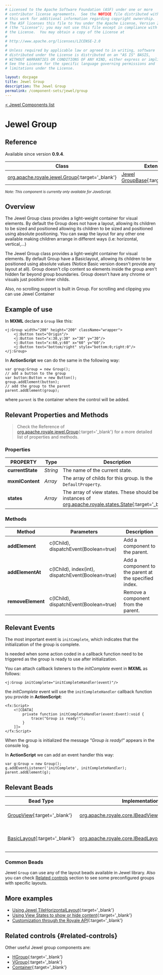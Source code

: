 ```yaml
---
# Licensed to the Apache Software Foundation (ASF) under one or more
# contributor license agreements.  See the NOTICE file distributed with
# this work for additional information regarding copyright ownership.
# The ASF licenses this file to You under the Apache License, Version 2.0
# (the "License"); you may not use this file except in compliance with
# the License.  You may obtain a copy of the License at
# 
# http://www.apache.org/licenses/LICENSE-2.0
# 
# Unless required by applicable law or agreed to in writing, software
# distributed under the License is distributed on an "AS IS" BASIS,
# WITHOUT WARRANTIES OR CONDITIONS OF ANY KIND, either express or implied.
# See the License for the specific language governing permissions and
# limitations under the License.

layout: docpage
title: Jewel Group
description: The Jewel Group
permalink: /component-sets/jewel/group
---
```

[< Jewel Components list](component-sets/jewel)

# Jewel Group


## Reference

Available since version __0.9.4__.

| Class                 	    | Extends                           | Implements	                    |
|------------------------------	|----------------------------------	|---------------------------------  |
| [org.apache.royale.jewel.Group](https://royale.apache.org/asdoc/index.html#!org.apache.royale.jewel/Group){:target='_blank'} | [Jewel GroupBase](https://royale.apache.org/asdoc/index.html#!org.apache.royale.jewel.supportClasses.group/GroupBase){:target='_blank'} | [org.apache.royale.core.IMXMLDocument](https://royale.apache.org/asdoc/index.html#!org.apache.royale.core/IMXMLDocument){:target='_blank'} 	|

<sup>_Note: This component is currently only available for JavaScript._</sup>

## Overview

The Jewel Group class provides a light-weight container for visual elements. By default the Group does not have a layout, allowing its children to be sized and positioned allowing its children to be sized and positioned using absolute positioning. You can swap the layout for any other one available making children arrange in different ways (i.e: horizontal, vertical,...)

The Jewel Group class provides a light-weight container for visual elements. By default Group have a Basiclayout, allowing its children to be positioned using absolute values (Notice Basic version doesn't provide any layout at all). Group doesn't clip content so elements inside the group aren't hidden far beyond group boundaries. Group doesn't have any chrome or visuals just position inner childs. 

Also, no scrolling support is built in Group. For scrolling and clipping you can use Jewel Container

## Example of use

In __MXML__ declare a `Group` like this:

```mxml
<j:Group width="200" height="200" className="wrapper">
    <j:Button text="Origin"/>
    <j:Button text="x:30,y:30" x="30" y="30"/>
    <j:Button text="x:60,y:60" x="60" y="60"/>
    <j:Button text="bottom/right" style="bottom:0;right:0"/>
</j:Group>
```

In __ActionScript__ we can do the same in the following way: 

```as3
var group:Group = new Group();
// add a button to the group
var button:Button = new Button();
group.addElement(button);
// add the group to the parent
parent.addElement(group);
```

where `parent` is the container where the control will be added.

## Relevant Properties and Methods

> Check the Reference of [org.apache.royale.jewel.Group](https://royale.apache.org/asdoc/index.html#!org.apache.royale.jewel/Group){:target='_blank'} for a more detailed list of properties and methods.

### Properties

| PROPERTY 	    | Type   	| Description                                                                   |
|--------------	|----------	| -----------------------------------------------------------------------------	|
| __currentState__    | _String_ 	| The name of the current state. |
| __mxmlContent__    | _Array_ 	| The array of childs for this group. Is the `DefaultProperty`. |
| __states__    | _Array_ 	| The array of view states. These should be instances of [org.apache.royale.states.State](https://royale.apache.org/asdoc/index.html#!org.apache.royale.states/State){:target='_blank'}|

### Methods

| Method    	    | Parameters                                                    |Description                                                                                      	|
|------------------	|-------------------------------------------------------------- |---------------------------------------------------------------------------------------------------|
| __addElement__   	| c(IChild), dispatchEvent(Boolean=true) 	                    | Add a component to the parent.	                    |
| __addElementAt__  | c(IChild), index(int), dispatchEvent(Boolean=true) 	        | Add a component to the parent at the specified index.	|
| __removeElement__ | c(IChild), dispatchEvent(Boolean=true) 	                    | Remove a component from the parent.	                |

## Relevant Events

The most important event is `initComplete`, which indicates that the initialization of the group is complete.

Is needed when some action coded in a callback function need to be triggered as the group is ready to use after initialization.

You can attach callback listeners to the _initComplete_ event in __MXML__ as follows:

```mxml
<j:Group initComplete="initCompleteHandler(event)"/>
```

the _initComplete_ event will use the `initCompleteHandler` callback function you provide in __ActionScript__:

```mxml
<fx:Script>
    <![CDATA[      
        private function initCompleteHandler(event:Event):void {
            trace("Group is ready!");
        }
    ]]>
</fx:Script>
```

When the group is initialized the message _"Group is ready!"_ appears in the console log.

In __ActionScript__ we can add an event handler this way: 

```as3
var g:Group = new Group();
g.addEventListener('initComplete', initCompleteHandler);
parent.addElement(g);
```

## Relevant Beads

| Bead Type       	| Implementation                               	  | Description                                     |
|-----------------	|------------------------------------------------ |------------------------------------------------	|
| [GroupView](https://royale.apache.org/asdoc/index.html#!org.apache.royale.html.beads/GroupView){:target='_blank'}      	| [org.apache.royale.core.IBeadView](https://royale.apache.org/asdoc/index.html#!org.apache.royale.core/IBeadLView){:target='_blank'} | This is the default view bead.	|
| [BasicLayout](https://royale.apache.org/asdoc/index.html#!org.apache.royale.jewel.beads.layouts/BasicLayout){:target='_blank'}      	| [org.apache.royale.core.IBeadLayout](https://royale.apache.org/asdoc/index.html#!org.apache.royale.core/IBeadLayout){:target='_blank'} | This is the default layout bead.	|

### Common Beads

Jewel `Group` can use any of the layout beads available in Jewel library. Also you can check [Related controls](#related-controls) section to see some preconfigured groups with specific layouts.


## More examples

* [Using Jewel TileHorizontalLayout](https://royale.codeoscopic.com/using-jewel-tilehorizontallayout/){:target='_blank'}
* [Using View States to show or hide content](https://royale.codeoscopic.com/using-view-states-to-show-or-hide-content/){:target='_blank'}
* [Customization through the Royale API](https://royale.codeoscopic.com/customization-through-the-royale-api/){:target='_blank'}

## Related controls {#related-controls}

Other useful Jewel group components are:

* [HGroup](https://royale.apache.org/asdoc/index.html#!org.apache.royale.jewel/HGroup){:target='_blank'}
* [VGroup](https://royale.apache.org/asdoc/index.html#!org.apache.royale.jewel/VGroup){:target='_blank'}
* [Container](https://royale.apache.org/asdoc/index.html#!org.apache.royale.jewel/Container){:target='_blank'}